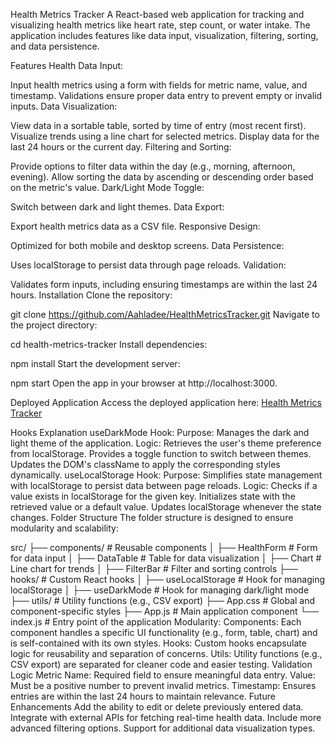 Health Metrics Tracker
A React-based web application for tracking and visualizing health metrics like heart rate, step count, or water intake. The application includes features like data input, visualization, filtering, sorting, and data persistence.

Features
Health Data Input:

Input health metrics using a form with fields for metric name, value, and timestamp.
Validations ensure proper data entry to prevent empty or invalid inputs.
Data Visualization:

View data in a sortable table, sorted by time of entry (most recent first).
Visualize trends using a line chart for selected metrics.
Display data for the last 24 hours or the current day.
Filtering and Sorting:

Provide options to filter data within the day (e.g., morning, afternoon, evening).
Allow sorting the data by ascending or descending order based on the metric's value.
Dark/Light Mode Toggle:

Switch between dark and light themes.
Data Export:

Export health metrics data as a CSV file.
Responsive Design:

Optimized for both mobile and desktop screens.
Data Persistence:

Uses localStorage to persist data through page reloads.
Validation:

Validates form inputs, including ensuring timestamps are within the last 24 hours.
Installation
Clone the repository:

git clone https://github.com/Aahladee/HealthMetricsTracker.git
Navigate to the project directory:

cd health-metrics-tracker
Install dependencies:

npm install
Start the development server:

npm start
Open the app in your browser at http://localhost:3000.

Deployed Application
Access the deployed application here: [Health Metrics Tracker](https://healthmetrixtracker.netlify.app)


Hooks Explanation
useDarkMode Hook:
Purpose: Manages the dark and light theme of the application.
Logic:
Retrieves the user's theme preference from localStorage.
Provides a toggle function to switch between themes.
Updates the DOM's className to apply the corresponding styles dynamically.
useLocalStorage Hook:
Purpose: Simplifies state management with localStorage to persist data between page reloads.
Logic:
Checks if a value exists in localStorage for the given key.
Initializes state with the retrieved value or a default value.
Updates localStorage whenever the state changes.
Folder Structure
The folder structure is designed to ensure modularity and scalability:

src/
├── components/         # Reusable components
│   ├── HealthForm      # Form for data input
│   ├── DataTable       # Table for data visualization
│   ├── Chart           # Line chart for trends
│   ├── FilterBar       # Filter and sorting controls
├── hooks/              # Custom React hooks
│   ├── useLocalStorage # Hook for managing localStorage
│   ├── useDarkMode     # Hook for managing dark/light mode
├── utils/              # Utility functions (e.g., CSV export)
├── App.css             # Global and component-specific styles
├── App.js              # Main application component
└── index.js            # Entry point of the application
Modularity:
Components: Each component handles a specific UI functionality (e.g., form, table, chart) and is self-contained with its own styles.
Hooks: Custom hooks encapsulate logic for reusability and separation of concerns.
Utils: Utility functions (e.g., CSV export) are separated for cleaner code and easier testing.
Validation Logic
Metric Name: Required field to ensure meaningful data entry.
Value: Must be a positive number to prevent invalid metrics.
Timestamp: Ensures entries are within the last 24 hours to maintain relevance.
Future Enhancements
Add the ability to edit or delete previously entered data.
Integrate with external APIs for fetching real-time health data.
Include more advanced filtering options.
Support for additional data visualization types.